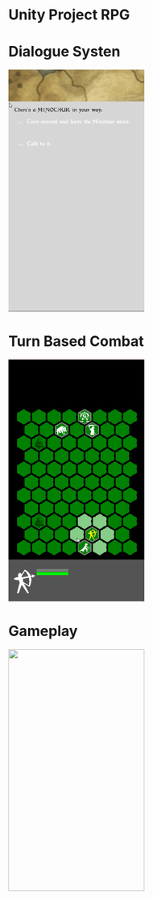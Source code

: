# Unity Project RPG

# Dialogue Systen
<img src="Dialogue.gif" width="270" height="480"/>

# Turn Based Combat
<img src="Turn-Based-Combat.gif" width="270" height="480"/>

# Gameplay
<img src="Gameplay.gif" width="270" height="480"/>
